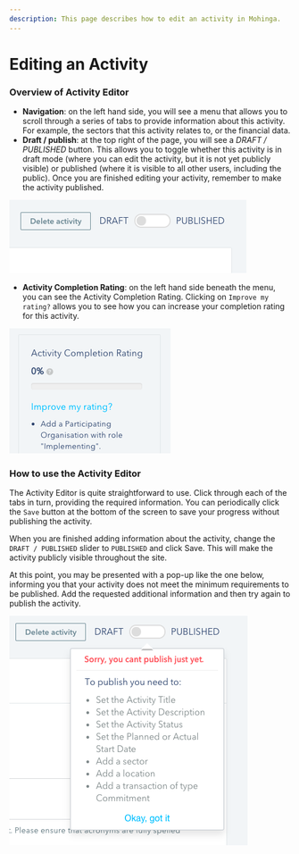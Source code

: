 ```yaml
---
description: This page describes how to edit an activity in Mohinga.
---
```


# Editing an Activity

### Overview of Activity Editor

* **Navigation**: on the left hand side, you will see a menu that allows you to scroll through a series of tabs to provide information about this activity. For example, the sectors that this activity relates to, or the financial data.
* **Draft / publish**: at the top right of the page, you will see a _DRAFT / PUBLISHED_ button. This allows you to toggle whether this activity is in draft mode \(where you can edit the activity, but it is not yet publicly visible\) or published \(where it is visible to all other users, including the public\). Once you are finished editing your activity, remember to make the activity published.

![Toggle activity publication status](../.gitbook/assets/image%20%282%29.png)

* **Activity Completion Rating**: on the left hand side beneath the menu, you can see the Activity Completion Rating. Clicking on `Improve my rating?` allows you to see how you can increase your completion rating for this activity.

![](../.gitbook/assets/image%20%2818%29.png)

### How to use the Activity Editor

The Activity Editor is quite straightforward to use. Click through each of the tabs in turn, providing the required information. You can periodically click the `Save` button at the bottom of the screen to save your progress without publishing the activity.

When you are finished adding information about the activity, change the `DRAFT / PUBLISHED` slider to `PUBLISHED` and click Save. This will make the activity publicly visible throughout the site.

At this point, you may be presented with a pop-up like the one below, informing you that your activity does not meet the minimum requirements to be published. Add the requested additional information and then try again to publish the activity.

![](../.gitbook/assets/image%20%285%29.png)

